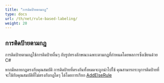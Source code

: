```yaml
---
title: "การติดป้ายตามกฎ"
type: docs
url: /th/net/rule-based-labeling/
weight: 20
---
```


## **การติดป้ายตามกฎ**
การติดป้ายตามกฎใช้การติดป้ายอื่นๆ กับรูปทรงลักษณะเฉพาะตามกฎที่กำหนดโดยพลการซึ่งเขียนด้วย C#

หากมีหลายกฎตรงกับคุณสมบัติ การติดป้ายที่ตรงกันทั้งหมดจะถูกนำไปใช้ คุณสามารถระบุการติดป้ายที่จะใช้กับคุณสมบัติที่ไม่ตรงกับกฎใดๆ ได้โดยการเรียก [AddElseRule](https://reference.aspose.com/gis/net/aspose.gis.rendering.labelings/rulebasedlabeling/methods/addelserule)
